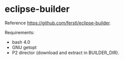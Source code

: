 # eclipse-builder

Reference https://github.com/ferstl/eclipse-builder.

Requirements:
* bash 4.0
* GNU getopt
* P2 director (download and extract in BUILDER_DIR).
